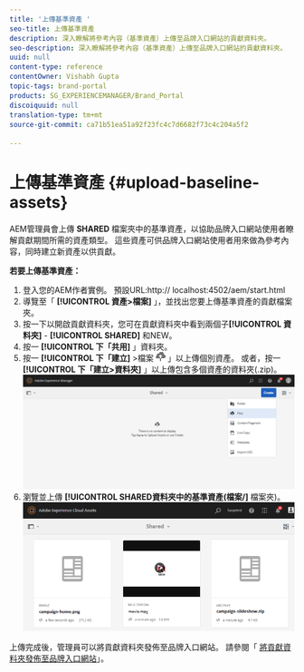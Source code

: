 ```yaml
---
title: '上傳基準資產 '
seo-title: 上傳基準資產
description: 深入瞭解將參考內容（基準資產）上傳至品牌入口網站的貢獻資料夾。
seo-description: 深入瞭解將參考內容（基準資產）上傳至品牌入口網站的貢獻資料夾。
uuid: null
content-type: reference
contentOwner: Vishabh Gupta
topic-tags: brand-portal
products: SG_EXPERIENCEMANAGER/Brand_Portal
discoiquuid: null
translation-type: tm+mt
source-git-commit: ca71b51ea51a92f23fc4c7d6682f73c4c204a5f2

---
```



# 上傳基準資產 {#upload-baseline-assets}

AEM管理員會上傳 **SHARED** 檔案夾中的基準資產，以協助品牌入口網站使用者瞭解貢獻期間所需的資產類型。 這些資產可供品牌入口網站使用者用來做為參考內容，同時建立新資產以供貢獻。

**若要上傳基準資產：**

1. 登入您的AEM作者實例。
預設URL:http:// localhost:4502/aem/start.html
1. 導覽至「 **[!UICONTROL 資產>檔案]** 」，並找出您要上傳基準資產的貢獻檔案夾。
1. 按一下以開啟貢獻資料夾，您可在貢獻資料夾中看到兩個子&#x200B;**[!UICONTROL 資料夾]** - **[!UICONTROL SHARED]** 和NEW。
1. 按一 **[!UICONTROL 下「共用]** 」資料夾。
1. 按一 **[!UICONTROL 下「建立]** >檔案 ![](assets/upload.png) 」以上傳個別資產。
或者，按一 **[!UICONTROL 下「建立>資料夾]** 」以上傳包含多個資產的資料夾(.zip)。
   ![](assets/upload-baseline-assets1.png)
1. 瀏覽並上傳 **[!UICONTROL SHARED資料夾中的基準資產(檔案/]** 檔案夾)。
   ![](assets/upload-baseline-assets2.png)

上傳完成後，管理員可以將貢獻資料夾發佈至品牌入口網站。 請參閱「 [將貢獻資料夾發佈至品牌入口網站](brand-portal-publish-contribution-folder-to-brand-portal.md)」。
